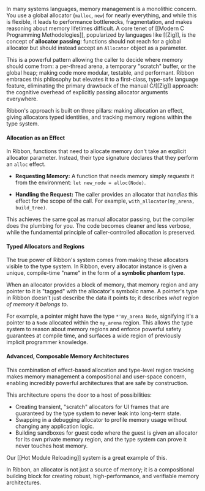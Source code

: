 In many systems languages, memory management is a monolithic concern. You use a
global allocator (`malloc`, `new`) for nearly everything, and while this is
flexible, it leads to performance bottlenecks, fragmentation, and makes
reasoning about memory lifetimes difficult. A core tenet of
[[Modern C Programming Methodologies]], popularized by languages like [[Zig]],
is the concept of **allocator passing**: functions should not reach for a global
allocator but should instead accept an `Allocator` object as a parameter.

This is a powerful pattern allowing the caller to decide where memory should
come from: a per-thread arena, a temporary "scratch" buffer, or the global
heap; making code more modular, testable, and performant. Ribbon embraces this
philosophy but elevates it to a first-class, type-safe language feature,
eliminating the primary drawback of the manual C/[[Zig]] approach: the cognitive
overhead of explicitly passing allocator arguments everywhere.

Ribbon's approach is built on three pillars: making allocation an effect, giving
allocators typed identities, and tracking memory regions within the type system.

#### Allocation as an Effect

In Ribbon, functions that need to allocate memory don't take an explicit
allocator parameter. Instead, their type signature declares that they perform an
`alloc` effect.

- **Requesting Memory:** A function that needs memory simply *requests* it from
  the environment: `let new_node = alloc(Node)`.
  
- **Handling the Request:** The caller provides an allocator that *handles* this
  effect for the scope of the call. For example,
  `with_allocator(my_arena, build_tree)`.

This achieves the same goal as manual allocator passing, but the compiler does
the plumbing for you. The code becomes cleaner and less verbose, while the
fundamental principle of caller-controlled allocation is preserved.

#### Typed Allocators and Regions

The true power of Ribbon's system comes from making these allocators visible to
the type system. In Ribbon, every allocator instance is given a unique,
compile-time "name" in the form of a **symbolic phantom type**.

When an allocator provides a block of memory, that memory region and any pointer
to it is "tagged" with the allocator's symbolic name. A pointer's type in Ribbon
doesn't just describe the data it points to; it describes *what region of memory
it belongs to*.

For example, a pointer might have the type `*'my_arena Node`, signifying it's a
pointer to a `Node` allocated within the `my_arena` region. This allows the type
system to reason about memory regions and enforce powerful safety guarantees at
compile time, and surfaces a wide region of previously implicit programmer
knowledge.

#### Advanced, Composable Memory Architectures

This combination of effect-based allocation and type-level region tracking makes
memory management a compositional and user-space concern, enabling incredibly
powerful architectures that are safe by construction. 

This architecture opens the door to a host of possibilities:

- Creating transient, "scratch" allocators for UI frames that are guaranteed by
  the type system to never leak into long-term state.
- Swapping in a debugging allocator to profile memory usage without changing any
  application logic.
- Building sandboxes for guest code where the guest is given an allocator for
  its own private memory region, and the type system can prove it never touches
  host memory.

Our [[Hot Module Reloading]] system is a great example of this.

In Ribbon, an allocator is not just a source of memory; it is a compositional
building block for creating robust, high-performance, and verifiable memory
architectures.